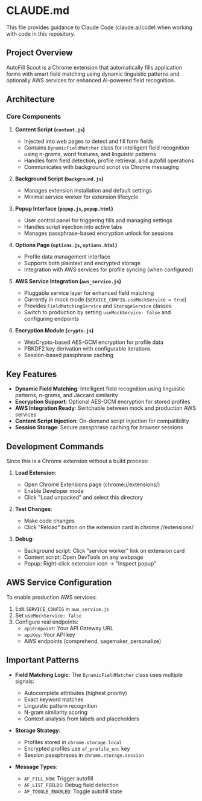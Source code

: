 # CLAUDE.md

This file provides guidance to Claude Code (claude.ai/code) when working with code in this repository.

## Project Overview

AutoFill Scout is a Chrome extension that automatically fills application forms with smart field matching using dynamic linguistic patterns and optionally AWS services for enhanced AI-powered field recognition.

## Architecture

### Core Components

1. **Content Script (`content.js`)**
   - Injected into web pages to detect and fill form fields
   - Contains `DynamicFieldMatcher` class for intelligent field recognition using n-grams, word features, and linguistic patterns
   - Handles form field detection, profile retrieval, and autofill operations
   - Communicates with background script via Chrome messaging

2. **Background Script (`background.js`)**
   - Manages extension installation and default settings
   - Minimal service worker for extension lifecycle

3. **Popup Interface (`popup.js`, `popup.html`)**
   - User control panel for triggering fills and managing settings
   - Handles script injection into active tabs
   - Manages passphrase-based encryption unlock for sessions

4. **Options Page (`options.js`, `options.html`)**
   - Profile data management interface
   - Supports both plaintext and encrypted storage
   - Integration with AWS services for profile syncing (when configured)

5. **AWS Service Integration (`aws_service.js`)**
   - Pluggable service layer for enhanced field matching
   - Currently in mock mode (`SERVICE_CONFIG.useMockService = true`)
   - Provides `FieldMatchingService` and `StorageService` classes
   - Switch to production by setting `useMockService: false` and configuring endpoints

6. **Encryption Module (`crypto.js`)**
   - WebCrypto-based AES-GCM encryption for profile data
   - PBKDF2 key derivation with configurable iterations
   - Session-based passphrase caching

## Key Features

- **Dynamic Field Matching**: Intelligent field recognition using linguistic patterns, n-grams, and Jaccard similarity
- **Encryption Support**: Optional AES-GCM encryption for stored profiles
- **AWS Integration Ready**: Switchable between mock and production AWS services
- **Content Script Injection**: On-demand script injection for compatibility
- **Session Storage**: Secure passphrase caching for browser sessions

## Development Commands

Since this is a Chrome extension without a build process:

1. **Load Extension**: 
   - Open Chrome Extensions page (chrome://extensions/)
   - Enable Developer mode
   - Click "Load unpacked" and select this directory

2. **Test Changes**:
   - Make code changes
   - Click "Reload" button on the extension card in chrome://extensions/

3. **Debug**:
   - Background script: Click "service worker" link on extension card
   - Content script: Open DevTools on any webpage
   - Popup: Right-click extension icon → "Inspect popup"

## AWS Service Configuration

To enable production AWS services:

1. Edit `SERVICE_CONFIG` in `aws_service.js`
2. Set `useMockService: false`
3. Configure real endpoints:
   - `apiEndpoint`: Your API Gateway URL
   - `apiKey`: Your API key
   - AWS endpoints (comprehend, sagemaker, personalize)

## Important Patterns

- **Field Matching Logic**: The `DynamicFieldMatcher` class uses multiple signals:
  - Autocomplete attributes (highest priority)
  - Exact keyword matches
  - Linguistic pattern recognition
  - N-gram similarity scoring
  - Context analysis from labels and placeholders

- **Storage Strategy**: 
  - Profiles stored in `chrome.storage.local`
  - Encrypted profiles use `af_profile_enc` key
  - Session passphrases in `chrome.storage.session`

- **Message Types**:
  - `AF_FILL_NOW`: Trigger autofill
  - `AF_LIST_FIELDS`: Debug field detection
  - `AF_TOGGLE_ENABLED`: Toggle autofill state